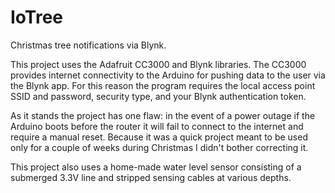 # IoTree
Christmas tree notifications via Blynk.

This project uses the Adafruit CC3000 and Blynk libraries. 
The CC3000 provides internet connectivity to the Arduino for 
pushing data to the user via the Blynk app. For this reason the
program requires the local access point SSID and password, 
security type, and your Blynk authentication token.

As it stands the project has one flaw: in the event of a power 
outage if the Arduino boots before the router it will fail to 
connect to the internet and require a manual reset. Because it
was a quick project meant to be used only for a couple of weeks 
during Christmas I didn't bother correcting it.

This project also uses a home-made water level sensor consisting of 
a submerged 3.3V line and stripped sensing cables at various depths.
